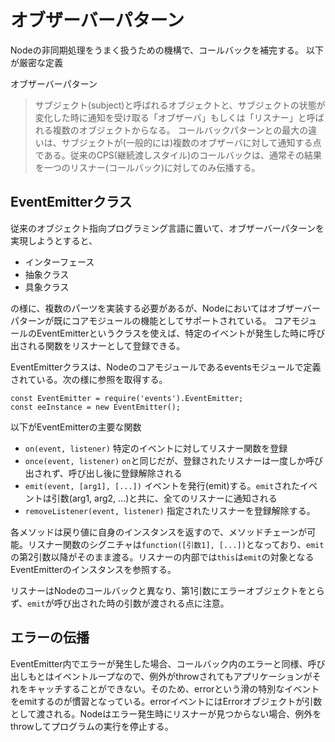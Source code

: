 # オブザーバーパターン

Nodeの非同期処理をうまく扱うための機構で、コールバックを補完する。
以下が厳密な定義

オブザーバーパターン
> サブジェクト(subject)と呼ばれるオブジェクトと、サブジェクトの状態が変化した時に通知を受け取る「オブザーバ」もしくは「リスナー」と呼ばれる複数のオブジェクトからなる。
> コールバックパターンとの最大の違いは、サブジェクトが(一般的には)複数のオブザーバに対して通知する点である。従来のCPS(継続渡しスタイル)のコールバックは、通常その結果を一つのリスナー(コールバック)に対してのみ伝播する。

## EventEmitterクラス

従来のオブジェクト指向プログラミング言語に置いて、オブザーバーパターンを実現しようとすると、

* インターフェース
* 抽象クラス
* 具象クラス

の様に、複数のパーツを実装する必要があるが、Nodeにおいてはオブザーバーパターンが既にコアモジュールの機能としてサポートされている。
コアモジュールのEventEmitterというクラスを使えば、特定のイベントが発生した時に呼び出される関数をリスナーとして登録できる。

EventEmitterクラスは、Nodeのコアモジュールであるeventsモジュールで定義されている。次の様に参照を取得する。

```
const EventEmitter = require('events').EventEmitter;
const eeInstance = new EventEmitter();
```

以下がEventEmitterの主要な関数

* `on(event, listener)`
  特定のイベントに対してリスナー関数を登録
* `once(event, listener)`
  `on`と同じだが、登録されたリスナーは一度しか呼び出されず、呼び出し後に登録解除される
* `emit(event, [arg1], [...])`
  イベントを発行(emit)する。`emit`されたイベントは引数(arg1, arg2, ...)と共に、全てのリスナーに通知される
* `removeListener(event, listener)`
  指定されたリスナーを登録解除する。

各メソッドは戻り値に自身のインスタンスを返すので、メソッドチェーンが可能。リスナー関数のシグニチャは`function([引数1], [...])`となっており、`emit`の第2引数以降がそのまま渡る。リスナーの内部では`this`は`emit`の対象となるEventEmitterのインスタンスを参照する。

リスナーはNodeのコールバックと異なり、第1引数にエラーオブジェクトをとらず、`emit`が呼び出された時の引数が渡される点に注意。

## エラーの伝播

EventEmitter内でエラーが発生した場合、コールバック内のエラーと同様、呼び出しもとはイベントループなので、例外がthrowされてもアプリケーションがそれをキャッチすることができない。そのため、errorという滑の特別なイベントをemitするのが慣習となっている。errorイベントにはErrorオブジェクトが引数として渡される。Nodeはエラー発生時にリスナーが見つからない場合、例外をthrowしてプログラムの実行を停止する。
